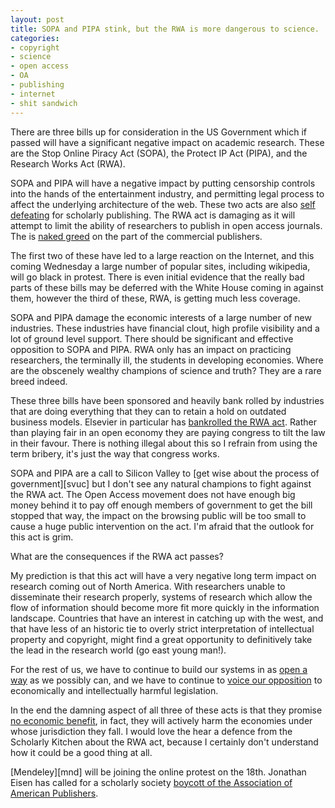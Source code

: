 ```yaml
---
layout: post
title: SOPA and PIPA stink, but the RWA is more dangerous to science.
categories:
- copyright
- science
- open access
- OA
- publishing
- internet
- shit sandwich
---
```


There are three bills up for consideration in the US Government which if passed will have a significant negative impact 
on academic research. These are the Stop Online Piracy Act (SOPA), the Protect IP Act (PIPA), and the Research Works Act (RWA).

SOPA and PIPA will have a negative impact by putting censorship controls into the hands of the entertainment industry, and permitting legal process to affect the underlying architecture of the web. These two acts are also [self defeating][cnp] for scholarly publishing. The RWA act is damaging as it will attempt to limit the ability of researchers to publish in open access journals. The is [naked greed][gart] on the part of the commercial publishers.

The first two of these have led to a large reaction on the Internet, and this coming Wednesday a large number of popular sites, including wikipedia, will go black in protest. There is even initial evidence that the really bad parts of these bills may be deferred with the White House coming in against them, however the third of these, RWA, is getting much less coverage.

SOPA and PIPA damage the economic interests of a large number of new industries. These industries have financial clout, high profile visibility and a lot of ground level support. There should be significant and effective opposition to SOPA and PIPA. RWA only has an impact on practicing researchers, the terminally ill, the students in developing economies. Where are the obscenely wealthy champions of science and truth? They are a rare breed indeed.  

These three bills have been sponsored and heavily bank rolled by industries that are doing everything that they can to retain a hold on outdated business models. Elsevier in particular has [bankrolled the RWA act][eisen]. Rather than playing fair in an open economy they are paying congress to tilt the law in their favour. There is nothing illegal about this so I refrain from using the term bribery, it's just the way that congress works. 

SOPA and PIPA are a call to Silicon Valley to [get wise about the process of government][svuc] but I don't see any natural champions to fight against the RWA act. The Open Access movement does not have enough big money behind it to pay off enough members of government to get the bill stopped that way, the impact on the browsing public will be too small to cause a huge public intervention on the act. I'm afraid that the outlook for this act is grim. 

What are the consequences if the RWA act passes?  

My prediction is that this act will have a very negative long term impact on research coming out of North America. With researchers unable to disseminate their research properly, systems of research which allow the flow of information should become more fit more quickly in the information landscape. Countries that have an interest in catching up with the west, and that have less of an historic tie to overly strict interpretation of intellectual property and copyright, might find a great opportunity to definitively take the lead in the research world (go east young man!).  

For the rest of us, we have to continue to build our systems in as [open a way][os] as we possibly can, and we have to continue to [voice our opposition][wbp] to economically and intellectually harmful legislation. 

In the end the damning aspect of all three of these acts is that they promise [no economic benefit][tor], in fact, they will actively harm the economies under whose jurisdiction they fall. I would love the hear a defence from the Scholarly Kitchen about the RWA act, because I certainly don't understand how it could be a good thing at all.

[Mendeley][mnd] will be joining the online protest on the 18th. Jonathan Eisen has called for a scholarly society [boycott of the Association of American Publishers][boycott]. 

[cnp]: http://cameronneylon.net/blog/the-stupidity-of-sopa-in-scholarly-publishing/
[gart]: http://www.guardian.co.uk/science/2012/jan/16/academic-publishers-enemies-science
[tor]: http://gigaom.com/2012/01/13/tim-oreilly-why-im-fighting-sopa/
[eisen]: http://www.michaeleisen.org/blog/?p=807
[wbp]: http://www.mendeley.com/blog/academic-features/on-sharing-research-and-the-value-of-peer-review-mendeleys-response-to-sopa-and-the-research-works-act/
[scuc]: http://www.informationdiet.com/blog/read/dear-internet-its-no-longer-ok-to-not-know-how-congress-works-
[os]: http://en.wikipedia.org/wiki/The_Open_Society_and_Its_Enemies
[boycott]: http://phylogenomics.blogspot.com/2012/01/calling-on-publishers-to-resign-from.html
